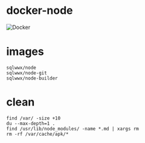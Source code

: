 # docker-node
![Docker](https://github.com/sqlwwx/docker-node/workflows/Docker/badge.svg)

# images
```
sqlwwx/node
sqlwwx/node-git
sqlwwx/node-builder
```

# clean
```
find /var/ -size +10
du --max-depth=1 .
find /usr/lib/node_modules/ -name *.md | xargs rm
rm -rf /var/cache/apk/*
```

